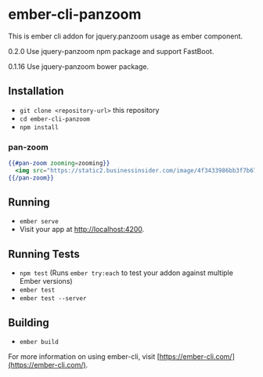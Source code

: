 # ember-cli-panzoom

This is ember cli addon for jquery.panzoom usage as ember component.

0.2.0
Use jquery-panzoom npm package and support FastBoot.

0.1.16
Use jquery-panzoom bower package.

## Installation

* `git clone <repository-url>` this repository
* `cd ember-cli-panzoom`
* `npm install`

### pan-zoom

```hbs
{{#pan-zoom zooming=zooming}}
  <img src="https://static2.businessinsider.com/image/4f3433986bb3f7b67a00003c/a-parasite-found-in-cats-could-be-manipulating-our-brains.jpg">
{{/pan-zoom}}
```

## Running

* `ember serve`
* Visit your app at [http://localhost:4200](http://localhost:4200).

## Running Tests

* `npm test` (Runs `ember try:each` to test your addon against multiple Ember versions)
* `ember test`
* `ember test --server`

## Building

* `ember build`

For more information on using ember-cli, visit [https://ember-cli.com/](https://ember-cli.com/).
